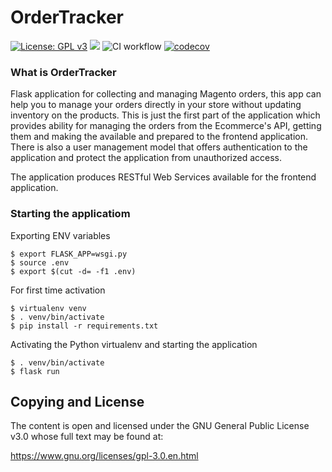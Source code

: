 # OrderTracker

[![License: GPL v3](https://img.shields.io/badge/License-GPLv3-blue.svg)](https://www.gnu.org/licenses/gpl-3.0)
[<img src="https://img.shields.io/badge/slack-@ordertracker-yellow.svg?logo=slack">](https://ordertracker.slack.com)
![CI workflow](https://github.com/ordertracker/api/workflows/CI%20workflow/badge.svg?branch=master)
[![codecov](https://codecov.io/gh/ordertracker/api/branch/master/graph/badge.svg)](https://codecov.io/gh/ordertracker/api)

### What is OrderTracker
Flask application for collecting and managing Magento orders, this app can help you to manage your orders directly in your store without updating inventory on the products. This is just the first part of the application which provides ability for managing the orders from the Ecommerce's API, getting them and making the available and prepared to the frontend application. There is also a user management model that offers authentication to the application and protect the application from unauthorized access.

The application produces RESTful Web Services available for the frontend application.

### Starting the applicatiom

Exporting ENV variables
```
$ export FLASK_APP=wsgi.py
$ source .env
$ export $(cut -d= -f1 .env)
```

For first time activation
```
$ virtualenv venv
$ . venv/bin/activate
$ pip install -r requirements.txt
```

Activating the Python virtualenv and starting the application
```
$ . venv/bin/activate
$ flask run
```

## Copying and License

The content is open and licensed under the GNU General Public License v3.0 whose full text may be found at:

https://www.gnu.org/licenses/gpl-3.0.en.html
